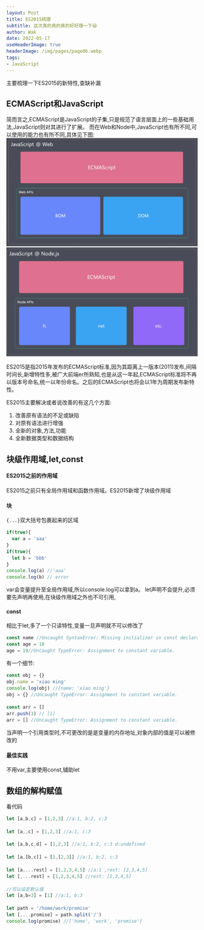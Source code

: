 ```yaml
---
layout: Post  
title: ES2015梳理   
subtitle: 这次真的真的真的好好理一下😆  
author: Wak  
date: 2022-05-17  
useHeaderImage: true  
headerImage: /img/pages/page06.webp  
tags:
- JavaScript
---
```


主要梳理一下ES2015的新特性,查缺补漏

<!-- more -->

## ECMAScript和JavaScript
简而言之,ECMAScript是JavaScript的子集,只是规范了语言层面上的一些基础用法,JavaScript则对其进行了扩展。  而在Web和Node中,JavaScript也有所不同,可以使用的能力也有所不同,具体见下图:  
![img.png](../.vuepress/public/img/article/ES2015/web-javascript.png)
![img.png](../.vuepress/public/img/article/ES2015/node-javascript.png)  
  
ES2015是指2015年发布的ECMAScript标准,因为其距离上一版本(2011)发布,间隔时间长,新增特性多,被广大前端er所熟知,也是从这一年起,ECMAScript标准将不再以版本号命名,统一以年份命名。之后的ECMAScript也将会以1年为周期发布新特性。  
  
ES2015主要解决或者说改善的有这几个方面:  
1. 改善原有语法的不足或缺陷
2. 对原有语法进行增强
3. 全新的对象,方法,功能
4. 全新数据类型和数据结构
  
## 块级作用域,let,const
#### ES2015之前的作用域
ES2015之前只有全局作用域和函数作用域。ES2015新增了块级作用域

#### 块
`{...}`双大括号包裹起来的区域
```javascript
if(true){
  var a = 'aaa'
}
if(true){
  let b = 'bbb'
}
console.log(a) //'aaa'
console.log(b) // error
```
var会变量提升至全局作用域,所以console.log可以拿到a。
let声明不会提升,必须要先声明再使用,在块级作用域之外也不可引用,

#### const
相比于let,多了一个只读特性,变量一旦声明就不可以修改了
```javascript
const name //Uncaught SyntaxError: Missing initializer in const declaration
const age = 18
age = 19//Uncaught TypeError: Assignment to constant variable.
```
有一个细节:  
```javascript
const obj = {}
obj.name = 'xiao ming'
console.log(obj) //{name: 'xiao ming'}
obj = {} //Uncaught TypeError: Assignment to constant variable.

const arr = []
arr.push(1) // [1]
arr = [] //Uncaught TypeError: Assignment to constant variable.
```
当声明一个引用类型时,不可更改的是是变量的内存地址,对象内部的值是可以被修改的

#### 最佳实践
不用var,主要使用const,辅助let

## 数组的解构赋值

看代码
```javascript
let [a,b,c] = [1,2,3] //a:1, b:2, c:3

let [a,,c] = [1,2,3] //a:1, c:3

let [a,b,c,d] = [1,2,3] //a:1, b:2, c:3 d:undefined

let [a,[b,c]] = [1,[2,3]] //a:1, b:2, c:3

let [a,...rest] = [1,2,3,4,5] //a:1 ,rest: [2,3,4,5]
let [,...rest] = [1,2,3,4,5] //rest: [2,3,4,5]

//可以设定默认值
let [a,b=3] = [1] //a:1, b:3

let path = '/home/work/promise'
let [,...promise] = path.split('/')
console.log(promise) //['home', 'work', 'promise']







```
















